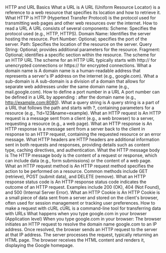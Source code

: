HTTP and URL Basics
What a URL is
A URL (Uniform Resource Locator) is a reference to a web resource that specifies its location and how to retrieve it.
What HTTP is
HTTP (Hypertext Transfer Protocol) is the protocol used for transmitting web pages and other web resources over the internet.
How to read a URL
A URL consists of several components:
Scheme: Specifies the protocol used (e.g., HTTP, HTTPS).
Domain Name: Identifies the server hosting the resource.
Port Number: Optional; specifies the port of the server.
Path: Specifies the location of the resource on the server.
Query String: Optional; provides additional parameters for the resource.
Fragment: Optional; identifies a specific section within the resource.
The scheme for an HTTP URL
The scheme for an HTTP URL typically starts with http:// for unencrypted connections or https:// for encrypted connections.
What a domain name is
A domain name is a human-readable address that represents a server's IP address on the internet (e.g., google.com).
What a sub-domain is
A sub-domain is a division of a domain that allows for separate web addresses under the same domain name (e.g., mail.google.com).
How to define a port number in a URL
A port number can be defined in a URL by appending :<port> after the domain name (e.g., http://example.com:8080).
What a query string is
A query string is a part of a URL that follows the path and starts with ?, containing parameters for a resource (e.g., ?id=123&name=example).
What an HTTP request is
An HTTP request is a message sent from a client (e.g., a web browser) to a server, requesting a resource (e.g., a web page).
What an HTTP response is
An HTTP response is a message sent from a server back to the client in response to an HTTP request, containing the requested resource or an error message.
What HTTP headers are
HTTP headers are additional information sent in both requests and responses, providing details such as content type, caching directives, and authentication.
What the HTTP message body is
The HTTP message body is the content of a request or response, which can include data (e.g., form submissions) or the content of a web page.
What an HTTP request method is
An HTTP request method specifies the action to be performed on a resource. Common methods include GET (retrieve), POST (submit data), and DELETE (remove).
What an HTTP response status code is
An HTTP response status code indicates the outcome of an HTTP request. Examples include 200 (OK), 404 (Not Found), and 500 (Internal Server Error).
What an HTTP Cookie is
An HTTP Cookie is a small piece of data sent from a server and stored on the client's browser, often used for session management or tracking user preferences.
How to make a request with cURL
cURL is a command-line tool for transferring data with URLs
What happens when you type google.com in your browser (Application level)
When you type google.com in your browser:
The browser initiates an HTTP request to resolve the domain name google.com to an IP address.
Once resolved, the browser sends an HTTP request to the server at that IP address.
The server processes the request, typically returning an HTML page.
The browser receives the HTML content and renders it, displaying the Google homepage.


